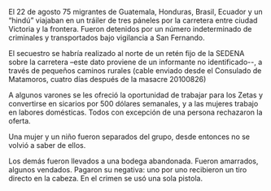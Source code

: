 El 22 de agosto 75 migrantes de Guatemala, Honduras, Brasil, Ecuador y un “hindú” viajaban en un tráiler de tres páneles  por la carretera entre ciudad Victoria y la frontera. Fueron detenidos por un número indeterminado de criminales y transportados bajo vigilancia a San Fernando. 

 El secuestro se habría realizado al norte de un retén fijo de la SEDENA sobre la carretera –este dato proviene de un informante no identificado--, a través de pequeños caminos rurales (cable enviado desde el Consulado de Matamoros, cuatro días después de la masacre 20100826) 

 A algunos varones se les ofreció la oportunidad de trabajar para los Zetas y convertirse en sicarios por 500 dólares semanales, y a las mujeres trabajo en labores domésticas. Todos con excepción de una persona rechazaron la oferta. 

 Una mujer y un niño fueron separados del grupo, desde entonces no se volvió a saber de ellos. 

 Los demás fueron llevados a una bodega abandonada. Fueron amarrados, algunos vendados. Pagaron su negativa: uno por uno recibieron un tiro directo en la cabeza. En el crimen se usó una sola pistola. 